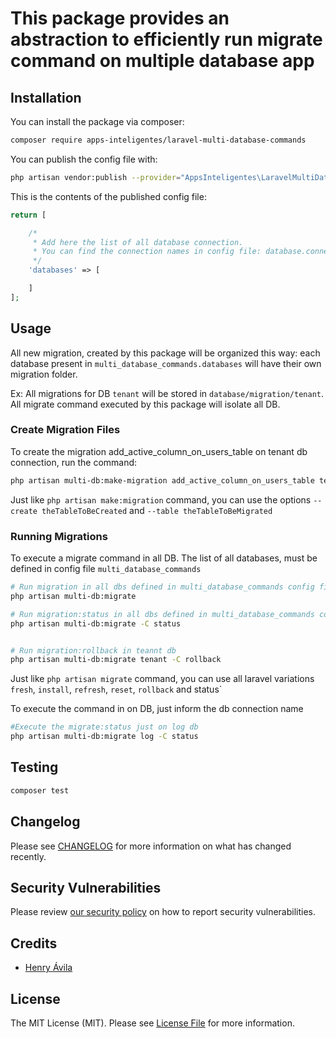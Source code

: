 # This package provides an abstraction to efficiently run migrate command on multiple database app


## Installation

You can install the package via composer:

```bash
composer require apps-inteligentes/laravel-multi-database-commands
```

You can publish the config file with:
```bash
php artisan vendor:publish --provider="AppsInteligentes\LaravelMultiDatabaseCommands\LaravelMultiDatabaseCommandsServiceProvider" --tag="laravel_multi_database_commands-config"
```

This is the contents of the published config file:

```php
return [

    /*
     * Add here the list of all database connection.
     * You can find the connection names in config file: database.connections
     */
    'databases' => [

    ]
];
```

## Usage

All new migration, created by this package will be organized this way:
each database present in `multi_database_commands.databases` will have their own migration folder.

Ex: All migrations for DB `tenant` will be stored in `database/migration/tenant`. 
All migrate command executed by this package will isolate all DB.

### Create Migration Files
To create the migration add_active_column_on_users_table on tenant db connection, run the command:
```bash
php artisan multi-db:make-migration add_active_column_on_users_table tenant
```
Just like `php artisan make:migration` command, you can use the options `--create theTableToBeCreated` and `--table theTableToBeMigrated`


### Running Migrations
To execute a migrate command in all DB. The list of all databases, must be defined in config file `multi_database_commands`
```bash
# Run migration in all dbs defined in multi_database_commands config file 
php artisan multi-db:migrate

# Run migration:status in all dbs defined in multi_database_commands config file 
php artisan multi-db:migrate -C status


# Run migration:rollback in teannt db  
php artisan multi-db:migrate tenant -C rollback


```
Just like `php artisan migrate` command, you can use all laravel variations `fresh`, `install`, `refresh`, `reset`, `rollback` and status`


To execute the command in on DB, just inform the db connection name
```bash
#Execute the migrate:status just on log db
php artisan multi-db:migrate log -C status
```


## Testing

```bash
composer test
```


## Changelog

Please see [CHANGELOG](CHANGELOG.md) for more information on what has changed recently.

## Security Vulnerabilities

Please review [our security policy](../../security/policy) on how to report security vulnerabilities.

## Credits

- [Henry Ávila](https://github.com/henryavila)

## License

The MIT License (MIT). Please see [License File](LICENSE.md) for more information.

